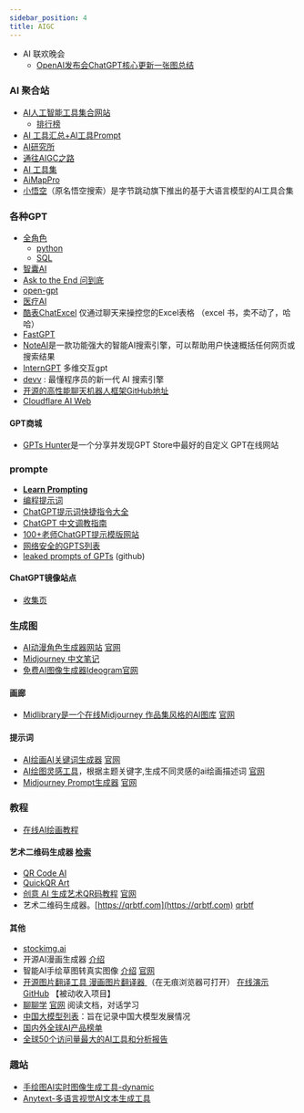 ```yaml
---
sidebar_position: 4
title: AIGC
---
```


- AI 联欢晚会
	- [OpenAI发布会ChatGPT核心更新一张图总结](https://zw73xyquvv.feishu.cn/wiki/FJb4wzL7GiUoqkkGXnqcN1WEn2d)
### AI 聚合站
- [AI人工智能工具集合网站](https://toolai.io/zh/)
	- [排行榜](https://toolai.io/zh/ranking-top) 
- [AI 工具汇总+AI工具Prompt](https://www.mojidoc.com/08z7y-e43hjtkw3rglpkfnsqrgkuyyey-00b)
- [AI研究所 ](https://www.aiyjs.com)
- [通往AIGC之路](https://waytoagi.feishu.cn/wiki/DyF5w3btkirb4Nk7iWWcuK6Nn0c)
- [AI 工具集](https://ai-bot.cn/best-ai-image-generators/)
- [AiMapPro](https://aimappro.com/)
- [小悟空](https://wukong.com/tool)（原名悟空搜索）是字节跳动旗下推出的基于大语言模型的AI工具合集
### 各种GPT
- [全角色](https://app.copilothub.ai/copilots)
	- [python](https://app.copilothub.ai/chat?id=8146)
	- [SQL](https://app.copilothub.ai/chat?id=3481)
- [智囊AI](https://zhinang.ai/)
- [Ask to the End 问到底](https://ask2end.com/)
- [open-gpt](https://open-gpt.app/zh)
- [医疗AI](https://medisearch.io/zh)
- [酷表ChatExcel](https://chatexcel.com/)   仅通过聊天来操控您的Excel表格 （excel 书，卖不动了，哈哈）
- [FastGPT](https://doc.fastgpt.run/docs/intro/)
- [NoteAI](https://www.ahhhhfs.com/47544/)是一款功能强大的智能AI搜索引擎，可以帮助用户快速概括任何网页或搜索结果
- [InternGPT](https://github.com/OpenGVLab/InternGPT/blob/main/README_CN.md) 多维交互gpt
- [devv](https://devv.ai/) :  最懂程序员的新一代 AI 搜索引擎
- [开源的高性能聊天机器人框架GitHub地址](https://www.ahhhhfs.com/51904/)
- [Cloudflare AI Web](https://www.ahhhhfs.com/52669/)

#### GPT商城
- [GPTs Hunter](https://www.ahhhhfs.com/50374/)是一个分享并发现GPT Store中最好的自定义 GPT在线网站
### prompte
- [**Learn Prompting**](https://learnprompting.org/zh-Hans/)
- [编程提示词](https://aimappro.com/prompts.html)
- [ChatGPT提示词快捷指令大全](https://www.aishort.top/)
- [ChatGPT 中文调教指南](https://github.com/PlexPt/awesome-chatgpt-prompts-zh)
- [100+老师ChatGPT提示模版网站](https://www.ahhhhfs.com/47550/)
- [网络安全的GPTS列表](https://www.ahhhhfs.com/51087/)
- [leaked prompts of GPTs](https://github.com/linexjlin/GPTs/tree/main)  (github)

#### ChatGPT镜像站点
- [收集页](https://www.ahhhhfs.com/39776/)
###  生成图
- [AI动漫角色生成器网站](https://www.ahhhhfs.com/45754/)     [官网](https://aigirl.gg/)
- [Midjourney 中文笔记](https://g7c5xfa0cz.feishu.cn/docx/Omc8dd4VDoyB95x5GffcUFDynGd)
- [免费AI图像生成器Ideogram官网](https://www.ahhhhfs.com/46662/)

#### 画廊
- [Midlibrary是一个在线Midjourney 作品集风格的AI图库](https://www.ahhhhfs.com/47686/)    [官网](https://midlibrary.io/)
#### 提示词
- [AI绘画AI关键词生成器](https://www.ahhhhfs.com/45837/)     [官网](https://www.aigallery.top/)
- [AI绘图灵感工具](https://www.ahhhhfs.com/49966/)，根据主题关键字,生成不同灵感的ai绘画描述词      [官网](https://www.aigenprompt.com/zh-CN)
- [Midjourney Prompt生成器](https://www.ahhhhfs.com/41300/)      [官网](https://www.kandouyin.com/)
### 教程
- [在线AI绘画教程](https://www.ahhhhfs.com/50872/)
#### 艺术二维码生成器   [检索](https://toolai.io/zh/category/art?key=%E4%BA%8C%E7%BB%B4%E7%A0%81&pricing=&features=)
- [QR Code AI](https://app.qrcode-ai.com/)
- [QuickQR Art](https://toolai.io/zh/ai/quickqr-art)
- [创意 AI 生成艺术QR码教程](https://www.ahhhhfs.com/43309/)     [官网](https://learn.thinkdiffusion.com/creating-qr-codes-with-controlne)
- 艺术二维码生成器。[https://qrbtf.com](https://qrbtf.com) [qrbtf](https://github.com/ciaochaos/qrbtf)

#### 其他
- [stockimg.ai](https://stockimg.ai/)
- 开源AI漫画生成器   [介绍](https://www.ahhhhfs.com/46875/)
- 智能AI手绘草图转真实图像   [介绍](https://www.ahhhhfs.com/46281/)  [官网](https://clipdrop.co/)
- [开源图片翻译工具 漫画图片翻译器 ](https://www.ahhhhfs.com/48322/)    （在无痕浏览器可打开）    [在线演示](https://cotrans.touhou.ai/)      [GitHub](https://github.com/zyddnys/manga-image-translator) 【被动收入项目】
- [聊聊学](https://www.abskoop.com/49552/)   [官网](https://www.chatchatstudy.com/)   阅读文档，对话学习
- [中国大模型列表](https://github.com/wgwang/LLMs-In-China)：旨在记录中国大模型发展情况
- [国内外全球AI产品榜单](https://dnipkggqxh.feishu.cn/wiki/YTIUwM6Vmij4IQkSm9PctPWunIb)
- [全球50个访问量最大的AI工具和分析报告](https://www.ahhhhfs.com/52544/)

### 趣站
- [手绘图AI实时图像生成工具-dynamic](https://www.ahhhhfs.com/51035/)
- [Anytext-多语言视觉AI文本生成工具](https://www.ahhhhfs.com/52958/)
